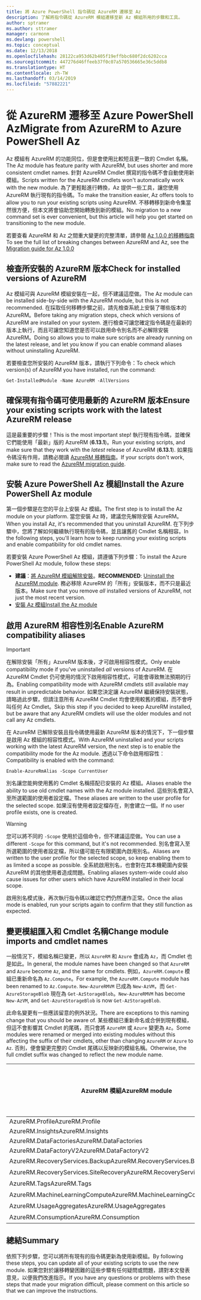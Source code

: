 ```yaml
---
title: 將 Azure PowerShell 指令碼從 AzureRM 遷移至 Az
description: 了解將指令碼從 AzureRM 模組遷移至新 Az 模組所用的步驟和工具。
author: sptramer
ms.author: sttramer
manager: carmonm
ms.devlang: powershell
ms.topic: conceptual
ms.date: 12/13/2018
ms.openlocfilehash: 28122ca953d62b405f19effbbc680f2dc6202cca
ms.sourcegitcommit: 447276d46ffeeb37f0c07a570536665e36c5ddb8
ms.translationtype: HT
ms.contentlocale: zh-TW
ms.lasthandoff: 03/14/2019
ms.locfileid: "57882221"
---
```

# <a name="migrate-from-azurerm-to-azure-powershell-az"></a><span data-ttu-id="18f82-103">從 AzureRM 遷移至 Azure PowerShell Az</span><span class="sxs-lookup"><span data-stu-id="18f82-103">Migrate from AzureRM to Azure PowerShell Az</span></span>

<span data-ttu-id="18f82-104">Az 模組有 AzureRM 的功能同位，但是會使用比較短且更一致的 Cmdlet 名稱。</span><span class="sxs-lookup"><span data-stu-id="18f82-104">The Az module has feature parity with AzureRM, but uses shorter and more consistent cmdlet names.</span></span>
<span data-ttu-id="18f82-105">針對 AzureRM Cmdlet 撰寫的指令碼不會自動使用新模組。</span><span class="sxs-lookup"><span data-stu-id="18f82-105">Scripts written for the AzureRM cmdlets won't automatically work with the new module.</span></span> <span data-ttu-id="18f82-106">為了更輕鬆進行轉換，Az 提供一些工具，讓您使用 AzureRM 執行現有的指令碼。</span><span class="sxs-lookup"><span data-stu-id="18f82-106">To make the transition easier, Az offers tools to allow you to run your existing scripts using AzureRM.</span></span> <span data-ttu-id="18f82-107">不移轉移到新命令集當然很方便，但本文將會協助您開始轉換到新的模組。</span><span class="sxs-lookup"><span data-stu-id="18f82-107">No migration to a new command set is ever convenient, but this article will help you get started on transitioning to the new module.</span></span>

<span data-ttu-id="18f82-108">若要查看 AzureRM 和 Az 之間重大變更的完整清單，請參閱 [Az 1.0.0 的移轉指南](migrate-az-1.0.0.md)</span><span class="sxs-lookup"><span data-stu-id="18f82-108">To see the full list of breaking changes between AzureRM and Az, see the [Migration guide for Az 1.0.0](migrate-az-1.0.0.md)</span></span>

## <a name="check-for-installed-versions-of-azurerm"></a><span data-ttu-id="18f82-109">檢查所安裝的 AzureRM 版本</span><span class="sxs-lookup"><span data-stu-id="18f82-109">Check for installed versions of AzureRM</span></span>

<span data-ttu-id="18f82-110">Az 模組可與 AzureRM 模組安裝在一起，但不建議這麼做。</span><span class="sxs-lookup"><span data-stu-id="18f82-110">The Az module can be installed side-by-side with the AzureRM module, but this is not recommended.</span></span> <span data-ttu-id="18f82-111">在採取任何移轉步驟之前，請先檢查系統上安裝了哪些版本的 AzureRM。</span><span class="sxs-lookup"><span data-stu-id="18f82-111">Before taking any migration steps, check which versions of AzureRM are installed on your system.</span></span> <span data-ttu-id="18f82-112">進行檢查可讓您確定指令碼是在最新的版本上執行，而且可讓您知道您是否可以啟用命令別名而不必解除安裝 AzureRM。</span><span class="sxs-lookup"><span data-stu-id="18f82-112">Doing so allows you to make sure scripts are already running on the latest release, and let you know if you can enable command aliases without uninstalling AzureRM.</span></span>

<span data-ttu-id="18f82-113">若要檢查您所安裝的 AzureRM 版本，請執行下列命令：</span><span class="sxs-lookup"><span data-stu-id="18f82-113">To check which version(s) of AzureRM you have installed, run the command:</span></span>

```powershell-interactive
Get-InstalledModule -Name AzureRM -AllVersions
```

## <a name="ensure-your-existing-scripts-work-with-the-latest-azurerm-release"></a><span data-ttu-id="18f82-114">確保現有指令碼可使用最新的 AzureRM 版本</span><span class="sxs-lookup"><span data-stu-id="18f82-114">Ensure your existing scripts work with the latest AzureRM release</span></span>

<span data-ttu-id="18f82-115">這是最重要的步驟！</span><span class="sxs-lookup"><span data-stu-id="18f82-115">This is the most important step!</span></span> <span data-ttu-id="18f82-116">執行現有指令碼，並確保它們能使用「最新」版的 AzureRM (__6.13.1__)。</span><span class="sxs-lookup"><span data-stu-id="18f82-116">Run your existing scripts, and make sure that they work with the _latest_ release of AzureRM (__6.13.1__).</span></span> <span data-ttu-id="18f82-117">如果指令碼沒有作用，請務必閱讀 [AzureRM 移轉指南](/powershell/azure/azurerm/migration-guide.6.0.0)。</span><span class="sxs-lookup"><span data-stu-id="18f82-117">If your scripts don't work, make sure to read the [AzureRM migration guide](/powershell/azure/azurerm/migration-guide.6.0.0).</span></span>

## <a name="install-the-azure-powershell-az-module"></a><span data-ttu-id="18f82-118">安裝 Azure PowerShell Az 模組</span><span class="sxs-lookup"><span data-stu-id="18f82-118">Install the Azure PowerShell Az module</span></span>

<span data-ttu-id="18f82-119">第一個步驟是在您的平台上安裝 Az 模組。</span><span class="sxs-lookup"><span data-stu-id="18f82-119">The first step is to install the Az module on your platform.</span></span> <span data-ttu-id="18f82-120">當您安裝 Az 時，建議您先解除安裝 AzureRM。</span><span class="sxs-lookup"><span data-stu-id="18f82-120">When you install Az, it's recommended that you uninstall AzureRM.</span></span> <span data-ttu-id="18f82-121">在下列步驟中，您將了解如何繼續執行現有的指令碼，並且讓舊的 Cmdlet 名稱相容。</span><span class="sxs-lookup"><span data-stu-id="18f82-121">In the following steps, you'll learn how to keep running your existing scripts and enable compatibility for old cmdlet names.</span></span>

<span data-ttu-id="18f82-122">若要安裝 Azure PowerShell Az 模組，請遵循下列步驟：</span><span class="sxs-lookup"><span data-stu-id="18f82-122">To install the Azure PowerShell Az module, follow these steps:</span></span>

* <span data-ttu-id="18f82-123">__建議__：[將 AzureRM 模組解除安裝](/powershell/azure/uninstall-az-ps#uninstall-the-azurerm-module)。</span><span class="sxs-lookup"><span data-stu-id="18f82-123">__RECOMMENDED__: [Uninstall the AzureRM module](/powershell/azure/uninstall-az-ps#uninstall-the-azurerm-module).</span></span>
  <span data-ttu-id="18f82-124">務必移除 AzureRM 的「所有」安裝版本，而不只是最近版本。</span><span class="sxs-lookup"><span data-stu-id="18f82-124">Make sure that you remove _all_ installed versions of AzureRM, not just the most recent version.</span></span>
* [<span data-ttu-id="18f82-125">安裝 Az 模組</span><span class="sxs-lookup"><span data-stu-id="18f82-125">Install the Az module</span></span>](install-az-ps.md)

## <a name="a-namealiasesenable-azurerm-compatibility-aliases"></a><span data-ttu-id="18f82-126"><a name="aliases"/>啟用 AzureRM 相容性別名</span><span class="sxs-lookup"><span data-stu-id="18f82-126"><a name="aliases"/>Enable AzureRM compatibility aliases</span></span> 

> [!IMPORTANT]
>
> <span data-ttu-id="18f82-127">在解除安裝「所有」AzureRM 版本後，才可啟用相容性模式。</span><span class="sxs-lookup"><span data-stu-id="18f82-127">Only enable compatibility mode if you've uninstalled _all_ versions of AzureRM.</span></span> <span data-ttu-id="18f82-128">在 AzureRM Cmdlet 仍可使用的情況下啟用相容性模式，可能會導致無法預期的行為。</span><span class="sxs-lookup"><span data-stu-id="18f82-128">Enabling compatibility mode with AzureRM cmdlets still available may result in unpredictable behavior.</span></span> <span data-ttu-id="18f82-129">如果您決定讓 AzureRM 繼續保持安裝狀態，請略過此步驟，但請注意所有 AzureRM Cmdlet 均會使用較舊的模組，而不會呼叫任何 Az Cmdlet。</span><span class="sxs-lookup"><span data-stu-id="18f82-129">Skip this step if you decided to keep AzureRM installed, but be aware that any AzureRM cmdlets will use the older modules and not call any Az cmdlets.</span></span>

<span data-ttu-id="18f82-130">在 AzureRM 已解除安裝且指令碼使用最新 AzureRM 版本的情況下，下一個步驟是啟用 Az 模組的相容性模式。</span><span class="sxs-lookup"><span data-stu-id="18f82-130">With AzureRM uninstalled and your scripts working with the latest AzureRM version, the next step is to enable the compatibility mode for the Az module.</span></span> <span data-ttu-id="18f82-131">透過以下命令啟用相容性：</span><span class="sxs-lookup"><span data-stu-id="18f82-131">Compatibility is enabled with the command:</span></span>

```powershell-interactive
Enable-AzureRmAlias -Scope CurrentUser
```

<span data-ttu-id="18f82-132">別名讓您能夠使用舊的 Cmdlet 名稱搭配已安裝的 Az 模組。</span><span class="sxs-lookup"><span data-stu-id="18f82-132">Aliases enable the ability to use old cmdlet names with the Az module installed.</span></span> <span data-ttu-id="18f82-133">這些別名會寫入至所選範圍的使用者設定檔。</span><span class="sxs-lookup"><span data-stu-id="18f82-133">These aliases are written to the user profile for the selected scope.</span></span> <span data-ttu-id="18f82-134">如果沒有使用者設定檔存在，則會建立一個。</span><span class="sxs-lookup"><span data-stu-id="18f82-134">If no user profile exists, one is created.</span></span>

> [!WARNING]
>
> <span data-ttu-id="18f82-135">您可以將不同的 `-Scope` 使用於這個命令，但不建議這麼做。</span><span class="sxs-lookup"><span data-stu-id="18f82-135">You can use a different `-Scope` for this command, but it's not recommended.</span></span> <span data-ttu-id="18f82-136">別名會寫入至所選範圍的使用者設定檔，所以儘可能在有限範圍內啟用別名。</span><span class="sxs-lookup"><span data-stu-id="18f82-136">Aliases are written to the user profile for the selected scope, so keep enabling them to as limited a scope as possible.</span></span> <span data-ttu-id="18f82-137">全系統啟用別名，也會對在其本機範圍內安裝 AzureRM 的其他使用者造成問題。</span><span class="sxs-lookup"><span data-stu-id="18f82-137">Enabling aliases system-wide could also cause issues for other users which have AzureRM installed in their local scope.</span></span>

<span data-ttu-id="18f82-138">啟用別名模式後，再次執行指令碼以確認它們仍然運作正常。</span><span class="sxs-lookup"><span data-stu-id="18f82-138">Once the alias mode is enabled, run your scripts again to confirm that they still function as expected.</span></span> 

## <a name="change-module-imports-and-cmdlet-names"></a><span data-ttu-id="18f82-139">變更模組匯入和 Cmdlet 名稱</span><span class="sxs-lookup"><span data-stu-id="18f82-139">Change module imports and cmdlet names</span></span>

<span data-ttu-id="18f82-140">一般情況下，模組名稱已變更，所以 `AzureRM` 和 `Azure` 會成為 `Az`，而 Cmdlet 也是如此。</span><span class="sxs-lookup"><span data-stu-id="18f82-140">In general, the module names have been changed so that `AzureRM` and `Azure` become `Az`, and the same for cmdlets.</span></span>
<span data-ttu-id="18f82-141">例如，`AzureRM.Compute` 模組已重新命名為 `Az.Compute`。</span><span class="sxs-lookup"><span data-stu-id="18f82-141">For example, the `AzureRM.Compute` module has been renamed to `Az.Compute`.</span></span> <span data-ttu-id="18f82-142">`New-AzureRMVM` 已成為 `New-AzVM`，而 `Get-AzureStorageBlob` 現在為 `Get-AzStorageBlob`。</span><span class="sxs-lookup"><span data-stu-id="18f82-142">`New-AzureRMVM` has become `New-AzVM`, and `Get-AzureStorageBlob` is now `Get-AzStorageBlob`.</span></span>

<span data-ttu-id="18f82-143">此命名變更有一些應該留意的例外狀況。</span><span class="sxs-lookup"><span data-stu-id="18f82-143">There are exceptions to this naming change that you should be aware of.</span></span> <span data-ttu-id="18f82-144">某些模組已重新命名或合併到現有模組，但這不會影響其 Cmdlet 的尾碼，而只會將 `AzureRM` 或 `Azure` 變更為 `Az`。</span><span class="sxs-lookup"><span data-stu-id="18f82-144">Some modules were renamed or merged into existing modules without this affecting the suffix of their cmdlets, other than changing `AzureRM` or `Azure` to `Az`.</span></span> <span data-ttu-id="18f82-145">否則，便會變更完整的 Cmdlet 尾碼以反映新的模組名稱。</span><span class="sxs-lookup"><span data-stu-id="18f82-145">Otherwise, the full cmdlet suffix was changed to reflect the new module name.</span></span>

| <span data-ttu-id="18f82-146">AzureRM 模組</span><span class="sxs-lookup"><span data-stu-id="18f82-146">AzureRM module</span></span> | <span data-ttu-id="18f82-147">Az 模組</span><span class="sxs-lookup"><span data-stu-id="18f82-147">Az module</span></span> | <span data-ttu-id="18f82-148">Cmdlet 尾碼有變更嗎？</span><span class="sxs-lookup"><span data-stu-id="18f82-148">Cmdlet suffix changed?</span></span> |
|----------------|-----------|------------------------|
| <span data-ttu-id="18f82-149">AzureRM.Profile</span><span class="sxs-lookup"><span data-stu-id="18f82-149">AzureRM.Profile</span></span> | <span data-ttu-id="18f82-150">Az.Accounts</span><span class="sxs-lookup"><span data-stu-id="18f82-150">Az.Accounts</span></span> | <span data-ttu-id="18f82-151">yes</span><span class="sxs-lookup"><span data-stu-id="18f82-151">Yes</span></span> |
| <span data-ttu-id="18f82-152">AzureRM.Insights</span><span class="sxs-lookup"><span data-stu-id="18f82-152">AzureRM.Insights</span></span> | <span data-ttu-id="18f82-153">Az.Monitor</span><span class="sxs-lookup"><span data-stu-id="18f82-153">Az.Monitor</span></span> | <span data-ttu-id="18f82-154">yes</span><span class="sxs-lookup"><span data-stu-id="18f82-154">Yes</span></span> |
| <span data-ttu-id="18f82-155">AzureRM.DataFactories</span><span class="sxs-lookup"><span data-stu-id="18f82-155">AzureRM.DataFactories</span></span> | <span data-ttu-id="18f82-156">Az.DataFactory</span><span class="sxs-lookup"><span data-stu-id="18f82-156">Az.DataFactory</span></span> | <span data-ttu-id="18f82-157">yes</span><span class="sxs-lookup"><span data-stu-id="18f82-157">Yes</span></span> |
| <span data-ttu-id="18f82-158">AzureRM.DataFactoryV2</span><span class="sxs-lookup"><span data-stu-id="18f82-158">AzureRM.DataFactoryV2</span></span> | <span data-ttu-id="18f82-159">Az.DataFactory</span><span class="sxs-lookup"><span data-stu-id="18f82-159">Az.DataFactory</span></span> | <span data-ttu-id="18f82-160">yes</span><span class="sxs-lookup"><span data-stu-id="18f82-160">Yes</span></span> |
| <span data-ttu-id="18f82-161">AzureRM.RecoveryServices.Backup</span><span class="sxs-lookup"><span data-stu-id="18f82-161">AzureRM.RecoveryServices.Backup</span></span> | <span data-ttu-id="18f82-162">Az.RecoveryServices</span><span class="sxs-lookup"><span data-stu-id="18f82-162">Az.RecoveryServices</span></span> | <span data-ttu-id="18f82-163">否</span><span class="sxs-lookup"><span data-stu-id="18f82-163">No</span></span> |
| <span data-ttu-id="18f82-164">AzureRM.RecoveryServices.SiteRecovery</span><span class="sxs-lookup"><span data-stu-id="18f82-164">AzureRM.RecoveryServices.SiteRecovery</span></span> | <span data-ttu-id="18f82-165">Az.RecoveryServices</span><span class="sxs-lookup"><span data-stu-id="18f82-165">Az.RecoveryServices</span></span> | <span data-ttu-id="18f82-166">否</span><span class="sxs-lookup"><span data-stu-id="18f82-166">No</span></span> |
| <span data-ttu-id="18f82-167">AzureRM.Tags</span><span class="sxs-lookup"><span data-stu-id="18f82-167">AzureRM.Tags</span></span> | <span data-ttu-id="18f82-168">Az.Resources</span><span class="sxs-lookup"><span data-stu-id="18f82-168">Az.Resources</span></span> | <span data-ttu-id="18f82-169">否</span><span class="sxs-lookup"><span data-stu-id="18f82-169">No</span></span> |
| <span data-ttu-id="18f82-170">AzureRM.MachineLearningCompute</span><span class="sxs-lookup"><span data-stu-id="18f82-170">AzureRM.MachineLearningCompute</span></span> | <span data-ttu-id="18f82-171">Az.MachineLearning</span><span class="sxs-lookup"><span data-stu-id="18f82-171">Az.MachineLearning</span></span> | <span data-ttu-id="18f82-172">否</span><span class="sxs-lookup"><span data-stu-id="18f82-172">No</span></span> |
| <span data-ttu-id="18f82-173">AzureRM.UsageAggregates</span><span class="sxs-lookup"><span data-stu-id="18f82-173">AzureRM.UsageAggregates</span></span> | <span data-ttu-id="18f82-174">Az.Billing</span><span class="sxs-lookup"><span data-stu-id="18f82-174">Az.Billing</span></span> | <span data-ttu-id="18f82-175">否</span><span class="sxs-lookup"><span data-stu-id="18f82-175">No</span></span> |
| <span data-ttu-id="18f82-176">AzureRM.Consumption</span><span class="sxs-lookup"><span data-stu-id="18f82-176">AzureRM.Consumption</span></span> | <span data-ttu-id="18f82-177">Az.Billing</span><span class="sxs-lookup"><span data-stu-id="18f82-177">Az.Billing</span></span> | <span data-ttu-id="18f82-178">否</span><span class="sxs-lookup"><span data-stu-id="18f82-178">No</span></span> |

## <a name="summary"></a><span data-ttu-id="18f82-179">總結</span><span class="sxs-lookup"><span data-stu-id="18f82-179">Summary</span></span>

<span data-ttu-id="18f82-180">依照下列步驟，您可以將所有現有的指令碼更新為使用新模組。</span><span class="sxs-lookup"><span data-stu-id="18f82-180">By following these steps, you can update all of your existing scripts to use the new module.</span></span> <span data-ttu-id="18f82-181">如果您對於讓移轉變困難的這些步驟有任何疑問或問題，請對本文發表意見，以便我們改進指示。</span><span class="sxs-lookup"><span data-stu-id="18f82-181">If you have any questions or problems with these steps that made your migration difficult, please comment on this article so that we can improve the instructions.</span></span>
